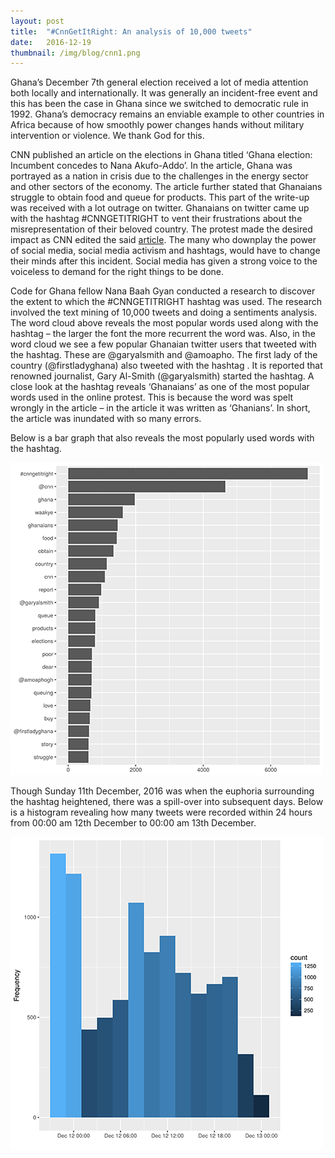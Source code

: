 ```yaml
---
layout: post 
title:  "#CnnGetItRight: An analysis of 10,000 tweets"
date:   2016-12-19 
thumbnail: /img/blog/cnn1.png
---
```

Ghana’s December 7th general election received a lot of media attention both locally and internationally. It was generally an incident-free event and this has been the case in Ghana since we switched to democratic rule in 1992. Ghana’s democracy remains an enviable example to other countries in Africa because of how smoothly power changes hands without military intervention or violence. We thank God for this.

CNN published an article on the elections in Ghana titled ‘Ghana election: Incumbent concedes to Nana Akufo-Addo’. In the article, Ghana was portrayed as a nation in crisis due to the challenges in the energy sector and other sectors of the economy. The article further stated that Ghanaians struggle to obtain food and queue for products. This part of the write-up was received with a lot outrage on twitter. Ghanaians on twitter came up with the hashtag #CNNGETITRIGHT to vent their frustrations about the misrepresentation of their beloved country. The protest made the desired impact as CNN edited the said [article](http://www.myjoyonline.com/news/2016/December-11th/the-story-behind-how-ghana-twitter-shamed-cnn-with-.php). The many who downplay the power of social media, social media activism and hashtags, would have to change their minds after this incident. Social media has given a strong voice to the voiceless to demand for the right things to be done.

Code for Ghana fellow Nana Baah Gyan conducted a research to discover the extent to which the #CNNGETITRIGHT hashtag was used. The research involved the text mining of 10,000 tweets and doing a sentiments analysis. The word cloud above reveals the most popular words used along with the hashtag – the larger the font the more recurrent the word was. Also, in the word cloud we see a few popular Ghanaian twitter users that tweeted with the hashtag. These are @garyalsmith and @amoapho. The first lady of the country (@firstladyghana) also tweeted with the hashtag . It is reported that renowned journalist, Gary Al-Smith (@garyalsmith) started the hashtag. A close look at the hashtag reveals ‘Ghanaians’ as one of the most popular words used in the online protest. This is because the word was spelt wrongly in the article – in the article it was written as ‘Ghanians’. In short, the article was inundated with so many errors.

Below is a bar graph that also reveals the most popularly used words with the hashtag. 

![Visualization](/img/blog/cnnmiddle.png)

Though Sunday 11th December, 2016 was when the euphoria surrounding the hashtag heightened, there was a spill-over into subsequent days. Below is a histogram revealing how many tweets were recorded within 24 hours from 00:00 am 12th December to 00:00 am 13th December.  

![Visualization](/img/blog/cnnfinal.png)